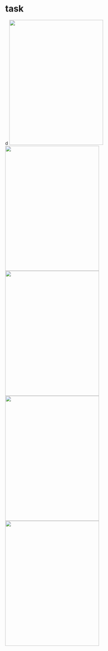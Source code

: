 # task
 d
<Img src="https://github.com/ravindrapratappatel/task/blob/main/screenshot/ss1.jpg" width=300px, height=400px  />
<Img src="https://github.com/ravindrapratappatel/task/blob/main/screenshot/ss2.jpg"  width=300px, height=400px  />
<Img src="https://github.com/ravindrapratappatel/task/blob/main/screenshot/ss3.jpg"  width=300px, height=400px  />
<Img src="https://github.com/ravindrapratappatel/task/blob/main/screenshot/ss4.jpg"  width=300px, height=400px  />
<Img src="https://github.com/ravindrapratappatel/task/blob/main/screenshot/ss5.jpg"  width=300px, height=400px  />
